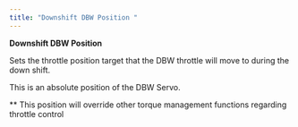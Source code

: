 ```yaml
---
title: "Downshift DBW Position "
---
```


**Downshift DBW Position**&nbsp;


Sets the throttle position target that the DBW throttle will move to during the down shift.&nbsp;


This is an absolute position of the DBW Servo. &nbsp;


\*\* This position will override other torque management functions regarding throttle control


